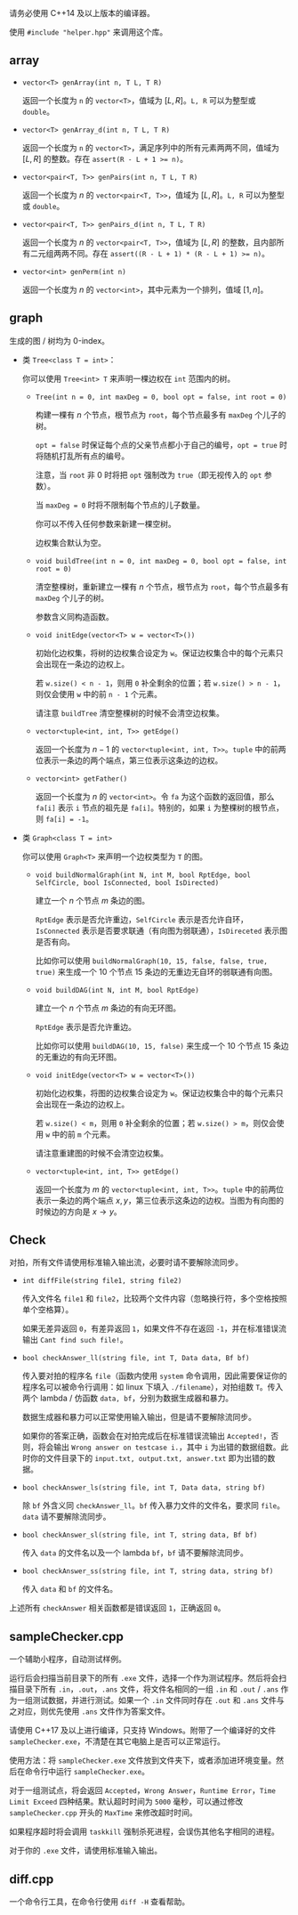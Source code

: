 请务必使用 C++14 及以上版本的编译器。

使用 `#include "helper.hpp"` 来调用这个库。

## array

- `vector<T> genArray(int n, T L, T R)`

   返回一个长度为 `n` 的 `vector<T>`，值域为 $[L,R]$。`L, R` 可以为整型或 `double`。

- `vector<T> genArray_d(int n, T L, T R)`

   返回一个长度为 `n` 的 `vector<T>`，满足序列中的所有元素两两不同，值域为 $[L,R]$ 的整数。存在 `assert(R - L + 1 >= n)`。

- `vector<pair<T, T>> genPairs(int n, T L, T R)`

   返回一个长度为 $n$ 的 `vector<pair<T, T>>`，值域为 $[L,R]$。`L, R` 可以为整型或 `double`。

- `vector<pair<T, T>> genPairs_d(int n, T L, T R)`

   返回一个长度为 $n$ 的 `vector<pair<T, T>>`，值域为 $[L,R]$ 的整数，且内部所有二元组两两不同。存在 `assert((R - L + 1) * (R - L + 1) >= n)`。

- `vector<int> genPerm(int n)`

   返回一个长度为 $n$ 的 `vector<int>`，其中元素为一个排列，值域 $[1,n]$。

## graph

生成的图 / 树均为 0-index。

- 类 `Tree<class T = int>`：

   你可以使用 `Tree<int> T` 来声明一棵边权在 `int` 范围内的树。

   * `Tree(int n = 0, int maxDeg = 0, bool opt = false, int root = 0)`

      构建一棵有 $n$ 个节点，根节点为 `root`，每个节点最多有 `maxDeg` 个儿子的树。

      `opt = false` 时保证每个点的父亲节点都小于自己的编号，`opt = true` 时将随机打乱所有点的编号。

      注意，当 `root` 非 $0$ 时将把 `opt` 强制改为 `true`（即无视传入的 `opt` 参数）。

      当 `maxDeg = 0` 时将不限制每个节点的儿子数量。

      你可以不传入任何参数来新建一棵空树。

      边权集合默认为空。

   * `void buildTree(int n = 0, int maxDeg = 0, bool opt = false, int root = 0)`

      清空整棵树，重新建立一棵有 $n$ 个节点，根节点为 `root`，每个节点最多有 `maxDeg` 个儿子的树。

      参数含义同构造函数。

   * `void initEdge(vector<T> w = vector<T>())`

      初始化边权集，将树的边权集合设定为 `w`。保证边权集合中的每个元素只会出现在一条边的边权上。

      若 `w.size() < n - 1`，则用 `0` 补全剩余的位置；若 `w.size() > n - 1`，则仅会使用 `w` 中的前 `n - 1` 个元素。

      请注意 `buildTree` 清空整棵树的时候不会清空边权集。

   * `vector<tuple<int, int, T>> getEdge()`

      返回一个长度为 $n-1$ 的 `vector<tuple<int, int, T>>`。`tuple` 中的前两位表示一条边的两个端点，第三位表示这条边的边权。

   * `vector<int> getFather()`

      返回一个长度为 $n$ 的 `vector<int>`。令 `fa` 为这个函数的返回值，那么 `fa[i]` 表示 `i` 节点的祖先是 `fa[i]`。特别的，如果 `i` 为整棵树的根节点，则 `fa[i] = -1`。

- 类 `Graph<class T = int>`

   你可以使用 `Graph<T>` 来声明一个边权类型为 `T` 的图。

   * `void buildNormalGraph(int N, int M, bool RptEdge, bool SelfCircle, bool IsConnected, bool IsDirected)`

      建立一个 $n$ 个节点 $m$ 条边的图。

      `RptEdge` 表示是否允许重边，`SelfCircle` 表示是否允许自环，`IsConnected` 表示是否要求联通（有向图为弱联通），`IsDireceted` 表示图是否有向。

      比如你可以使用 `buildNormalGraph(10, 15, false, false, true, true)` 来生成一个 $10$ 个节点 $15$ 条边的无重边无自环的弱联通有向图。
   
   * `void buildDAG(int N, int M, bool RptEdge)`

      建立一个 $n$ 个节点 $m$ 条边的有向无环图。

      `RptEdge` 表示是否允许重边。

      比如你可以使用 `buildDAG(10, 15, false)` 来生成一个 $10$ 个节点 $15$ 条边的无重边的有向无环图。
   
   * `void initEdge(vector<T> w = vector<T>())`

      初始化边权集，将图的边权集合设定为 `w`。保证边权集合中的每个元素只会出现在一条边的边权上。
   
      若 `w.size() < m`，则用 `0` 补全剩余的位置；若 `w.size() > m`，则仅会使用 `w` 中的前 `m` 个元素。
   
      请注意重建图的时候不会清空边权集。
   
   * `vector<tuple<int, int, T>> getEdge()`
   
      返回一个长度为 $m$ 的 `vector<tuple<int, int, T>>`。`tuple` 中的前两位表示一条边的两个端点 $x,y$，第三位表示这条边的边权。当图为有向图的时候边的方向是 $x\to y$。

## Check

对拍，所有文件请使用标准输入输出流，必要时请不要解除流同步。

- `int diffFile(string file1, string file2)`

   传入文件名 `file1` 和 `file2`，比较两个文件内容（忽略换行符，多个空格按照单个空格算）。

   如果无差异返回 `0`，有差异返回 `1`，如果文件不存在返回 `-1`，并在标准错误流输出 `Cant find such file!`。

- `bool checkAnswer_ll(string file, int T, Data data, Bf bf)`

   传入要对拍的程序名 `file`（函数内使用 `system` 命令调用，因此需要保证你的程序名可以被命令行调用：如 linux 下填入 `./filename`），对拍组数 `T`。传入两个 lambda / 仿函数 `data, bf`，分别为数据生成器和暴力。

   数据生成器和暴力可以正常使用输入输出，但是请不要解除流同步。

   如果你的答案正确，函数会在对拍完成后在标准错误流输出 `Accepted!`，否则，将会输出 `Wrong answer on testcase i.`，其中 `i` 为出错的数据组数。此时你的文件目录下的 `input.txt, output.txt, answer.txt` 即为出错的数据。

- `bool checkAnswer_ls(string file, int T, Data data, string bf)`

   除 `bf` 外含义同 `checkAnswer_ll`。`bf` 传入暴力文件的文件名，要求同 `file`。`data` 请不要解除流同步。

- `bool checkAnswer_sl(string file, int T, string data, Bf bf)`

   传入 `data` 的文件名以及一个 lambda `bf`，`bf` 请不要解除流同步。

- `bool checkAnswer_ss(string file, int T, string data, string bf)`

   传入 `data` 和 `bf` 的文件名。

上述所有 `checkAnswer` 相关函数都是错误返回 `1`，正确返回 `0`。

## sampleChecker.cpp

一个辅助小程序，自动测试样例。

运行后会扫描当前目录下的所有 `.exe` 文件，选择一个作为测试程序。然后将会扫描目录下所有 `.in`，`.out`，`.ans` 文件，将文件名相同的一组 `.in` 和 `.out` / `.ans` 作为一组测试数据，并进行测试。如果一个 `.in` 文件同时存在 `.out` 和 `.ans` 文件与之对应，则优先使用 `.ans` 文件作为答案文件。

请使用 C++17 及以上进行编译，只支持 Windows。附带了一个编译好的文件 `sampleChecker.exe`，不清楚在其它电脑上是否可以正常运行。

使用方法：将 `sampleChecker.exe` 文件放到文件夹下，或者添加进环境变量。然后在命令行中运行 `sampleChecker.exe`。

对于一组测试点，将会返回 `Accepted`，`Wrong Answer`，`Runtime Error`，`Time Limit Exceed` 四种结果。默认超时时间为 `5000` 毫秒，可以通过修改 `sampleChecker.cpp` 开头的 `MaxTime` 来修改超时时间。

如果程序超时将会调用 `taskkill` 强制杀死进程，会误伤其他名字相同的进程。

对于你的 `.exe` 文件，请使用标准输入输出。

## diff.cpp

一个命令行工具，在命令行使用 `diff -H` 查看帮助。